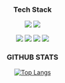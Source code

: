 <div align=center>


### Tech Stack

<img src="https://img.shields.io/badge/SPRING-6DB33F?style=plastic&logo=spring&logoColor=white"/> <img src="https://img.shields.io/badge/SPRING BOOT-6DB33F?style=flat&logo=springboot&logoColor=white"/>


<img src="https://img.shields.io/badge/HTML 5-E34F26?style=for-the-badge&logo=html5&logoColor=white"/> <img src="https://img.shields.io/badge/JAVA SCRIPT-F7DF1E?style=for-the-badge&logo=javascript&logoColor=white"/> <img src="https://img.shields.io/badge/CSS-1572B6?style=for-the-badge&logo=css3&logoColor=white"/> <img src="https://img.shields.io/badge/REACT-61DAFB?style=for-the-badge&logo=react&logoColor=white"/>




### GITHUB STATS <br />
[![Top Langs](https://github-readme-stats.vercel.app/api/top-langs/?username=yaejin12&layout=compact)](https://github.com/yaejin12/github-readme-stats)



</div>

